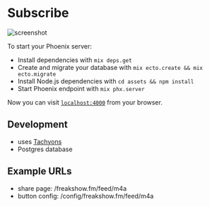 # Subscribe

![screenshot](https://user-images.githubusercontent.com/235918/39969659-6ba337e4-56df-11e8-89d9-67fd743c46b1.png)

To start your Phoenix server:

  * Install dependencies with `mix deps.get`
  * Create and migrate your database with `mix ecto.create && mix ecto.migrate`
  * Install Node.js dependencies with `cd assets && npm install`
  * Start Phoenix endpoint with `mix phx.server`

Now you can visit [`localhost:4000`](http://localhost:4000) from your browser.

## Development

 * uses [Tachyons](http://tachyons.io)
 * Postgres database

## Example URLs

 * share page: /freakshow.fm/feed/m4a 
 * button config: /config/freakshow.fm/feed/m4a 
